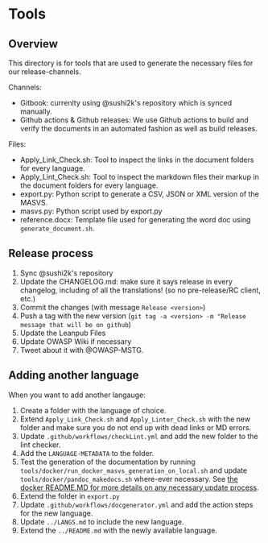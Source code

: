 # Tools

## Overview

This directory is for tools that are used to generate the necessary files for our release-channels.

Channels:

- Gitbook: currenlty using @sushi2k's repository which is synced manually.
- Github actions & Github releases: We use Github actions to build and verify the documents in an automated fashion as well as build releases.

Files:

- Apply_Link_Check.sh: Tool to inspect the links in the document folders for every language.
- Apply_Lint_Check.sh: Tool to inspect the markdown files their markup in the document folders for every language.
- export.py: Python script to generate a CSV, JSON or XML version of the MASVS.
- masvs.py: Python script used by export.py
- reference.docx: Template file used for generating the word doc using `generate_document.sh`.

## Release process

1. Sync @sushi2k's repository
2. Update the CHANGELOG.md: make sure it says release in every changelog, including of all the translations! (so no pre-release/RC client, etc.)
3. Commit the changes (with message `Release <version>`)
4. Push a tag with the new version (`git tag -a <version> -m "Release message that will be on github`)
5. Update the Leanpub Files
6. Update OWASP Wiki if necessary
7. Tweet about it with @OWASP-MSTG.

## Adding another language

When you want to add another langauge:

1. Create a folder with the language of choice.
2. Extend `Apply_Link_Check.sh` and `Apply_Linter_Check.sh` with the new folder and make sure you do not end up with dead links or MD errors.
3. Update `.github/workflows/checkLint.yml` and add the new folder to the lint checker.
4. Add the `LANGUAGE-METADATA` to the folder.
5. Test the generation of the documentation by running `tools/docker/run_docker_masvs_generation_on_local.sh` and update `tools/docker/pandoc_makedocs.sh` where-ever necessary. See [the docker README.MD for more details on any necessary update process](docker/README.md).
6. Extend the folder in `export.py`
7. Update `.github/workflows/docgenerator.yml` and add the action steps for the new language.
8. Update `../LANGS.md` to include the new language.
9. Extend the `../README.md` with the newly available language.
